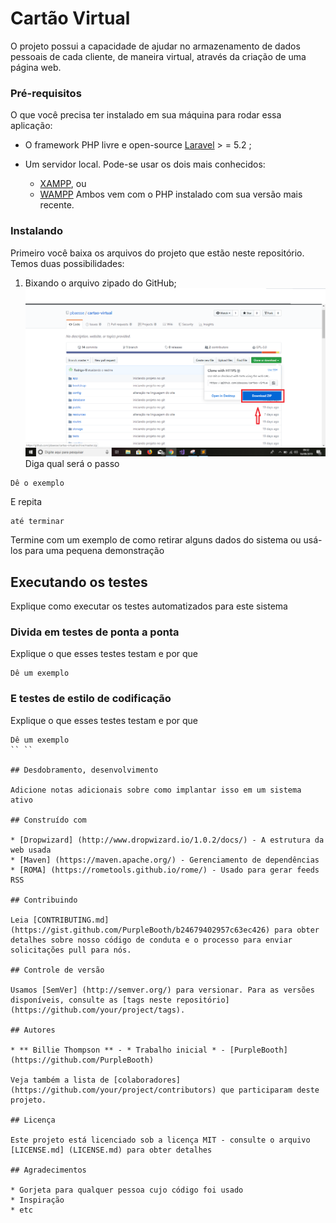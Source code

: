 # Cartão Virtual

O projeto possui a capacidade de ajudar no armazenamento de dados
pessoais de cada cliente, de maneira virtual, através da criação de uma página
web.


### Pré-requisitos

O que você precisa ter instalado em sua máquina para rodar essa aplicação:

 
* O framework PHP livre e open-source <a href="https://laravel.com/docs/5.8">Laravel</a> > = 5.2 ;

* Um servidor local. Pode-se usar os dois mais conhecidos:
   * <a href="https://www.apachefriends.org/index.html?tmuid=5cd7132f358a1f59a91213eaff4525b2">XAMPP</a>,
      ou
   * <a href="http://www.wampserver.com/en/">WAMPP</a>
 Ambos vem com o PHP instalado com sua versão mais recente.      



### Instalando

Primeiro você baixa os arquivos do projeto que estão neste repositório. Temos duas possibilidades:
 
 1. Bixando o arquivo zipado do GitHub;
 ![Exemplo](img.png)
Diga qual será o passo

```
Dê o exemplo
```

E repita

```
até terminar
```

Termine com um exemplo de como retirar alguns dados do sistema ou usá-los para uma pequena demonstração

## Executando os testes

Explique como executar os testes automatizados para este sistema

### Divida em testes de ponta a ponta

Explique o que esses testes testam e por que

```
Dê um exemplo
```

### E testes de estilo de codificação

Explique o que esses testes testam e por que

```
Dê um exemplo
`` ``

## Desdobramento, desenvolvimento

Adicione notas adicionais sobre como implantar isso em um sistema ativo

## Construído com

* [Dropwizard] (http://www.dropwizard.io/1.0.2/docs/) - A estrutura da web usada
* [Maven] (https://maven.apache.org/) - Gerenciamento de dependências
* [ROMA] (https://rometools.github.io/rome/) - Usado para gerar feeds RSS

## Contribuindo

Leia [CONTRIBUTING.md] (https://gist.github.com/PurpleBooth/b24679402957c63ec426) para obter detalhes sobre nosso código de conduta e o processo para enviar solicitações pull para nós.

## Controle de versão

Usamos [SemVer] (http://semver.org/) para versionar. Para as versões disponíveis, consulte as [tags neste repositório] (https://github.com/your/project/tags).

## Autores

* ** Billie Thompson ** - * Trabalho inicial * - [PurpleBooth] (https://github.com/PurpleBooth)

Veja também a lista de [colaboradores] (https://github.com/your/project/contributors) que participaram deste projeto.

## Licença

Este projeto está licenciado sob a licença MIT - consulte o arquivo [LICENSE.md] (LICENSE.md) para obter detalhes

## Agradecimentos

* Gorjeta para qualquer pessoa cujo código foi usado
* Inspiração
* etc

